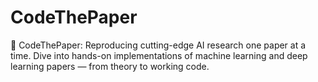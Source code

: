 # CodeThePaper
🚀 CodeThePaper: Reproducing cutting-edge AI research one paper at a time. Dive into hands-on implementations of machine learning and deep learning papers — from theory to working code.
